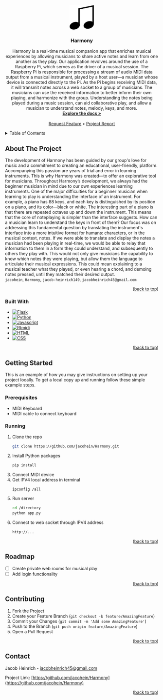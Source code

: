 <!-- Improved compatibility of back to top link: See: https://github.com/othneildrew/Best-README-Template/pull/73 -->
<a name="readme-top"></a>


<!-- PROJECT LOGO -->
<br />
<div align="center">
  <a href="https://github.com/jacohein/Harmony">
    <img src="static/images/music.png" alt="Logo" width="80" height="80">
  </a>

<h3 align="center">Harmony</h3>

  <p align="center">
    Harmony is a real-time musical companion app that enriches musical experiences by allowing musicians to share active notes and learn from one another as they play. Our application revolves around the use of a Raspberry Pi, which serves as the driver of a 
    musical session. The Raspberry Pi is responsible for processing a stream of audio MIDI data output from a musical instrument, played by a host user—a musician whose device is connected directly to the Pi. As the Pi begins receiving MIDI data, it will 
    transmit notes across a web socket to a group of musicians. The musicians can use the received information to better inform their own playing, and harmonize with the group. Understanding the notes being played during a music session, can aid collaborative 
    play, and allow a musician to understand notes, melody, keys, and more.
    <br />
    <a href="https://github.com/github_username/repo_name"><strong>Explore the docs »</strong></a>
    <br />
    <br />
    <a href="https://github.com/jacohein/Harmony/issues">Request Feature</a>
    •
    <a href="https://docs.google.com/document/d/1Qz7Vkds5nbaSZ6uhhpMQFF0_ont5fWpk8qKzJYdXYjU/edit?usp=sharing">Project Report</a>
  </p>
</div>



<!-- TABLE OF CONTENTS -->
<details>
  <summary>Table of Contents</summary>
  <ol>
    <li>
      <a href="#about-the-project">About The Project</a>
      <ul>
        <li><a href="#built-with">Built With</a></li>
      </ul>
    </li>
    <li>
      <a href="#getting-started">Getting Started</a>
      <ul>
        <li><a href="#prerequisites">Prerequisites</a></li>
        <li><a href="#running">Getting to run</a></li>
      </ul>
    </li>
    <li><a href="#roadmap">Roadmap</a></li>
    <li><a href="#contributing">Contributing</a></li>
    <li><a href="#contact">Contact</a></li>
  </ol>
</details>



<!-- ABOUT THE PROJECT -->
## About The Project

The development of Harmony has been guided by our group's love for music and a commitment to creating an educational, user-friendly, platform. Accompanying this passion are years of trial and error in learning instruments. This is why Harmony was created—to offer an explorative tool for musicians. Throughout Harmony’s development, we always had the beginner musician in mind due to our own experiences learning instruments. One of the major difficulties for a beginner musician when learning to play is understanding the interface of an instrument. For example, a piano has 88 keys, and each key is distinguished by its position on a piano, and its color—black or white. The interesting part of a piano is that there are repeated octaves up and down the instrument. This means that the core of noteplaying is simpler than the interface suggests. How can a musician learn to understand the keys in front of them? Our focus was on addressing this fundamental question by translating the instrument's interface into a more intuitive format for humans: characters, or in the musical context, notes. If we were able to translate and display the notes a musician had been playing in real-time, we would be able to relay that information to them in a form they could understand, and subsequently to others they play with. This would not only give musicians the capability to know which notes they were playing, but allow them the language to articulate their musical expressions. This could mean explaining to a musical teacher what they played, or even hearing a chord, and demoing notes pressed, until they matched their desired output.
 <br />
 `jacohein`, `Harmony`, `jacob-heinrich149`, `jacobheinrich45@gmail.com`

<p align="right">(<a href="#readme-top">back to top</a>)</p>



### Built With
* [![Flask][flask]][Flask-url]
* [![Python][python]][Python-url]
* [![Javascript][javascript]][Javascript-url]
* [![Rtmidi][rtmidi]][Rtmidi-url]
* [![HTML][html]][HTML-url]
* [![CSS][css]][CSS-url]


<p align="right">(<a href="#readme-top">back to top</a>)</p>



<!-- GETTING STARTED -->
## Getting Started

This is an example of how you may give instructions on setting up your project locally.
To get a local copy up and running follow these simple example steps.

### Prerequisites
<ul>
  <li>MIDI Keyboard</li>
  <li>MIDI cable to connect keyboard</li>
</ul>

### Running


1. Clone the repo
   ```sh
   git clone https://github.com/jacohein/Harmony.git
   ```
2. Install Python packages
   ```sh
   pip install
   ```
3. Connect MIDI device
4. Get IPV4 local address in terminal
   ```sh
   ipconfig /all
   ```
5. Run server
   ```sh
   cd /directory
   python app.py
   ```
6. Connect to web socket through IPV4 address
   ```sh
   http://...
   ```
   

<p align="right">(<a href="#readme-top">back to top</a>)</p>



<!-- ROADMAP -->
## Roadmap

- [ ] Create private web rooms for musical play
- [ ] Add login functionality

<p align="right">(<a href="#readme-top">back to top</a>)</p>



<!-- CONTRIBUTING -->
## Contributing

1. Fork the Project
2. Create your Feature Branch (`git checkout -b feature/AmazingFeature`)
3. Commit your Changes (`git commit -m 'Add some AmazingFeature'`)
4. Push to the Branch (`git push origin feature/AmazingFeature`)
5. Open a Pull Request

<p align="right">(<a href="#readme-top">back to top</a>)</p>




<!-- CONTACT -->
## Contact

Jacob Heinrich - jacobheinrich45@gmail.com

Project Link: [https://github.com/jacohein/Harmony](https://github.com/jacohein/Harmony)

<p align="right">(<a href="#readme-top">back to top</a>)</p>



<!-- MARKDOWN LINKS & IMAGES -->
[flask]: https://img.shields.io/badge/Flask-blue
[javascript]: https://img.shields.io/badge/Javascript-white
[html]: https://img.shields.io/badge/HTML-green
[css]: https://img.shields.io/badge/CSS-purple
[python]: https://img.shields.io/badge/Python-orange
[rtmidi]: https://img.shields.io/badge/Rtmidi-pink

[Flask-url]: https://flask.palletsprojects.com/en/3.0.x/
[Javascript-url]: https://developer.mozilla.org/en-US/docs/Web/JavaScript
[Python-url]: https://www.python.org/
[HTML-url]: https://developer.mozilla.org/en-US/docs/Learn/Getting_started_with_the_web/HTML_basics
[CSS-url]: https://developer.mozilla.org/en-US/docs/Web/CSS
[Rtmidi-url]: https://pypi.org/project/python-rtmidi/
